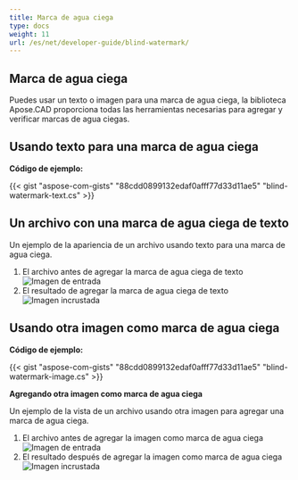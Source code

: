 ```yaml
---
title: Marca de agua ciega
type: docs
weight: 11
url: /es/net/developer-guide/blind-watermark/
---
```


## **Marca de agua ciega**

Puedes usar un texto o imagen para una marca de agua ciega, la biblioteca Apose.CAD proporciona todas las herramientas necesarias para agregar y verificar marcas de agua ciegas.

## **Usando texto para una marca de agua ciega**

**Código de ejemplo:**

{{< gist "aspose-com-gists" "88cdd0899132edaf0afff77d33d11ae5" "blind-watermark-text.cs" >}}

## **Un archivo con una marca de agua ciega de texto**

Un ejemplo de la apariencia de un archivo usando texto para una marca de agua ciega.

1. El archivo antes de agregar la marca de agua ciega de texto<br>
![Imagen de entrada](/_assets/guide/blind-watermark/Tyrannosaurus.dxf_input.png)<br>
1. El resultado de agregar la marca de agua ciega de texto<br>
![Imagen incrustada](/_assets/guide/blind-watermark/Tyrannosaurus.dxf_embedded.png)

## **Usando otra imagen como marca de agua ciega**

**Código de ejemplo:**

{{< gist "aspose-com-gists" "88cdd0899132edaf0afff77d33d11ae5" "blind-watermark-image.cs" >}}

**Agregando otra imagen como marca de agua ciega**

Un ejemplo de la vista de un archivo usando otra imagen para agregar una marca de agua ciega.

1. El archivo antes de agregar la imagen como marca de agua ciega<br>
![Imagen de entrada](/_assets/guide/blind-watermark/robot_handling_cell.dwg_input.png)<br>
1. El resultado después de agregar la imagen como marca de agua ciega<br>
![Imagen incrustada](/_assets/guide/blind-watermark/robot_handling_cell.dwg_embedded.png)
